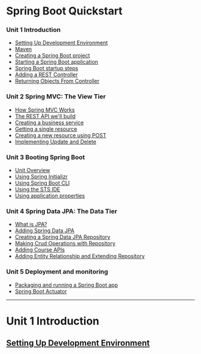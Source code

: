 <h1 id="springbootquickstart">Spring Boot Quickstart</h1>

<h3 id="unit1introduction">Unit 1 Introduction</h3>

<ul>
<li><a href="#Setting-Up-Development-Environment">Setting Up Development Environment</a></li>

<li><a href="#Maven">Maven</a> </li>

<li><a href="#Creating-a-Spring-Boot-project">Creating a Spring Boot project</a> </li>

<li><a href="#Starting-a-Spring-Boot-application">Starting a Spring Boot application</a> </li>

<li><a href="#Spring-Boot-startup-steps">Spring Boot startup steps</a> </li>

<li><a href="#Adding-a-REST-Controller">Adding a REST Controller</a> </li>

<li><a href="#Returning-Objects-From-Controller">Returning Objects From Controller</a> </li>
</ul>

<h3 id="unit2springmvctheviewtier">Unit 2 Spring MVC: The View Tier</h3>

<ul>
<li><a href="#How-Spring-MVC-Works">How Spring MVC Works</a> </li>

<li><a href="#The-REST-API-we'll-build">The REST API we'll build</a></li>

<li><a href="#Creating-a-business-service">Creating a business service</a></li>

<li><a href="#Getting-a-single-resource">Getting a single resource</a> </li>

<li><a href="#Creating-a-new-resource-using-POST">Creating a new resource using POST</a></li>

<li><a href="#Implementing-Update-and-Delete">Implementing Update and Delete</a></li>
</ul>

<h3 id="unit3bootingspringboot">Unit 3 Booting Spring Boot</h3>

<ul>
<li><a href="#Unit-Overview">Unit Overview</a></li>

<li><a href="#Using-Spring-Initializr">Using Spring Initializr</a></li>

<li><a href="#Using-Spring-Boot-CLI">Using Spring Boot CLI</a></li>

<li><a href="#Using-the-STS-IDE">Using the STS IDE</a></li>

<li><a href="#Using-application-properties">Using application properties</a></li>
</ul>

<h3 id="unit4springdatajpathedatatier">Unit 4 Spring Data JPA: The Data Tier</h3>

<ul>
<li><a href="#What-is-JPA?">What is JPA?</a></li>

<li><a href="#Adding-Spring-Data-JPA">Adding Spring Data JPA</a></li>

<li><a href="#Creating-a-Spring-Data-JPA-Repository">Creating a Spring Data JPA Repository</a></li>

<li><a href="#Making-Crud-Operations-with-Repository">Making Crud Operations with Repository</a></li>

<li><a href="#Adding-Course-APIs">Adding Course APIs</a></li>

<li><a href="#Adding-Entity-Relationship-and-Extending-Repository">Adding Entity Relationship and Extending Repository</a></li>
</ul>

<h3 id="unit5deploymentandmonitoring">Unit 5 Deployment and monitoring</h3>

<ul>
<li><a href="#Packaging-and-running-a-Spring-Boot-app">Packaging and running a Spring Boot app</a></li>

<li><a href="#Spring-Boot-Actuator">Spring Boot Actuator</a></li>
</ul>

<hr />

<h1 id="unit1introduction-1">Unit 1 Introduction</h1>

<h2><a href="#Setting-Up-Development-Environment">Setting Up Development Environment</a></h2>